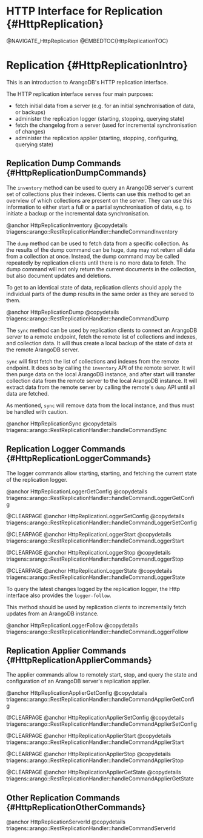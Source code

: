 HTTP Interface for Replication {#HttpReplication}
=================================================

@NAVIGATE_HttpReplication
@EMBEDTOC{HttpReplicationTOC}

Replication {#HttpReplicationIntro}
===================================

This is an introduction to ArangoDB's HTTP replication interface.

The HTTP replication interface serves four main purposes:
- fetch initial data from a server (e.g. for an initial synchronisation of data, or backups)
- administer the replication logger (starting, stopping, querying state)
- fetch the changelog from a server (used for incremental synchronisation of changes)
- administer the replication applier (starting, stopping, configuring, querying state)

Replication Dump Commands {#HttpReplicationDumpCommands}
--------------------------------------------------------

The `inventory` method can be used to query an ArangoDB server's current
set of collections plus their indexes. Clients can use this method to get an 
overview of which collections are present on the server. They can use this information
to either start a full or a partial synchronisation of data, e.g. to initiate a backup
or the incremental data synchronisation.

@anchor HttpReplicationInventory
@copydetails triagens::arango::RestReplicationHandler::handleCommandInventory

The `dump` method can be used to fetch data from a specific collection. As the
results of the dump command can be huge, `dump` may not return all data from a collection
at once. Instead, the dump command may be called repeatedly by replication clients
until there is no more data to fetch. The dump command will not only return the
current documents in the collection, but also document updates and deletions. 

To get to an identical state of data, replication clients should apply the individual
parts of the dump results in the same order as they are served to them.

@anchor HttpReplicationDump
@copydetails triagens::arango::RestReplicationHandler::handleCommandDump

The `sync` method can be used by replication clients to connect an ArangoDB server 
to a remote endpoint, fetch the remote list of collections and indexes, and collection
data. 
It will thus create a local backup of the state of data at the remote ArangoDB server.

`sync` will first fetch the list of collections and indexes from the remote endpoint.
It does so by calling the `inventory` API of the remote server. It will then purge
data on the local ArangoDB instance, and after start will transfer collection data 
from the remote server to the local ArangoDB instance. It will extract data from the
remote server by calling the remote's `dump` API until all data are fetched.

As mentioned, `sync` will remove data from the local instance, and thus must be handled
with caution.

@anchor HttpReplicationSync
@copydetails triagens::arango::RestReplicationHandler::handleCommandSync


Replication Logger Commands {#HttpReplicationLoggerCommands}
------------------------------------------------------------

The logger commands allow starting, starting, and fetching the current state of 
the replication logger. 

@anchor HttpReplicationLoggerGetConfig
@copydetails triagens::arango::RestReplicationHandler::handleCommandLoggerGetConfig

@CLEARPAGE
@anchor HttpReplicationLoggerSetConfig
@copydetails triagens::arango::RestReplicationHandler::handleCommandLoggerSetConfig

@CLEARPAGE
@anchor HttpReplicationLoggerStart
@copydetails triagens::arango::RestReplicationHandler::handleCommandLoggerStart

@CLEARPAGE
@anchor HttpReplicationLoggerStop
@copydetails triagens::arango::RestReplicationHandler::handleCommandLoggerStop

@CLEARPAGE
@anchor HttpReplicationLoggerState
@copydetails triagens::arango::RestReplicationHandler::handleCommandLoggerState

To query the latest changes logged by the replication logger, the Http interface
also provides the `logger-follow`.

This method should be used by replication clients to incrementally fetch updates 
from an ArangoDB instance.

@anchor HttpReplicationLoggerFollow
@copydetails triagens::arango::RestReplicationHandler::handleCommandLoggerFollow

Replication Applier Commands {#HttpReplicationApplierCommands}
--------------------------------------------------------------

The applier commands allow to remotely start, stop, and query the state and 
configuration of an ArangoDB server's replication applier.

@anchor HttpReplicationApplierGetConfig
@copydetails triagens::arango::RestReplicationHandler::handleCommandApplierGetConfig

@CLEARPAGE
@anchor HttpReplicationApplierSetConfig
@copydetails triagens::arango::RestReplicationHandler::handleCommandApplierSetConfig

@CLEARPAGE
@anchor HttpReplicationApplierStart
@copydetails triagens::arango::RestReplicationHandler::handleCommandApplierStart

@CLEARPAGE
@anchor HttpReplicationApplierStop
@copydetails triagens::arango::RestReplicationHandler::handleCommandApplierStop

@CLEARPAGE
@anchor HttpReplicationApplierGetState
@copydetails triagens::arango::RestReplicationHandler::handleCommandApplierGetState

Other Replication Commands {#HttpReplicationOtherCommands}
----------------------------------------------------------

@anchor HttpReplicationServerId
@copydetails triagens::arango::RestReplicationHandler::handleCommandServerId
